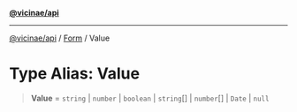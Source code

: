 [**@vicinae/api**](../../../../README.md)

***

[@vicinae/api](../../../../README.md) / [Form](../README.md) / Value

# Type Alias: Value

> **Value** = `string` \| `number` \| `boolean` \| `string`[] \| `number`[] \| `Date` \| `null`
